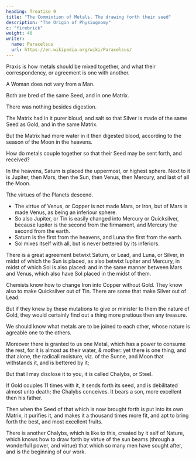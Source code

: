 ```yaml
---
heading: Treatise 9
title: "The Commixtion of Metals, The drawing forth their seed"
description: "The Origin of Physiognomy"
c: "firebrick"
weight: 40
writer:
  name: Paracelsus
  url: https://en.wikipedia.org/wiki/Paracelsus/
---
```



Praxis is how metals should be mixed together, and what their correspondency, or agreement is one with another. 

A Woman does not vary from a Man.

Both are bred of the same Seed, and in one Matrix.

There was nothing besides digestion.

The Matrix had in it purer bloud, and salt so that Silver is made of the same Seed as Gold, and in the same Matrix.

But the Matrix had more water in it then digested blood, according to the season of the Moon in the heavens. 

How do metals couple together so that their Seed may be sent forth, and received?

In the heavens, Saturn is placed the uppermost, or highest sphere. Next to it is Jupiter, then Mars, then the Sun, then Venus, then Mercury, and last of all the Moon. 

Tthe virtues of the Planets descend.

- The virtue of Venus, or Copper is not made Mars, or Iron, but of Mars is made Venus, as being an inferiour sphere.
- So also Jupiter, or Tin is easily changed into Mercury or Quicksilver, because Iupiter is the second from the firmament, and Mercury the second from the earth.
- Saturn is the first from the heavens, and Luna the first from the earth.
- Sol mixes itself with all, but is never bettered by its inferiors.

There is a great agreement betwixt Saturn, or Lead, and Luna, or Silver, in midst of which the Sun is placed, as also betwixt Iupiter and Mercury, in midst of which Sol is also placed: and in the same manner between Mars and Venus, which also have Sol placed in the midst of them.

Chemists know how to change Iron into Copper without Gold. They know also to make Quicksilver out of Tin. There are some that make Silver out of Lead: 

But if they knew by these mutations to give or minister to them the nature of Gold, they would certainly find out a thing more pretious then any treasure.

We should know what metals are to be joined to each other, whose nature is agreable one to the others. 

Moreover there is granted to us one Metal, which has a power to consume the rest, for it is almost as their water, & mother: yet there is one thing, and that alone, the radicall moisture, viz. of the Sunne, and Moon that withstands it, and is bettered by it; 

But that I may disclose it to you, it is called Chalybs, or Steel. 

If Gold couples 11 times with it, it sends forth its seed, and is debilitated almost unto death; the Chalybs conceives. It bears a son, more excellent then his father.

Then when the Seed of that which is now brought forth is put into its own Matrix, it purifies it, and makes it a thousand times more fit, and apt to bring forth the best, and most excellent fruits.

There is another Chalybs, which is like to this, created by it self of Nature, which knows how to draw forth by virtue of the sun beams (through a wonderfull power, and virtue) that which so many men have sought after, and is the beginning of our work.
